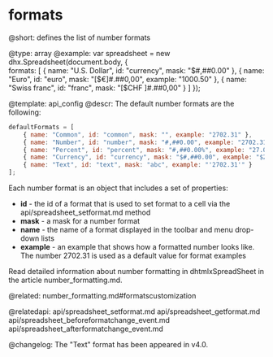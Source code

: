 formats
===========

@short: defines the list of number formats  
	
@type: array
@example:
var spreadsheet = new dhx.Spreadsheet(document.body, {          
    formats: [
    	{
    		name: "U.S. Dollar",
    		id: "currency",
    		mask: "$#,##0.00"
    	},
    	{
    		name: "Euro",
    		id: "euro",
    		mask: "[$€]#.##0,00",
    		example: "1000.50"
    	},
    	{
    		name: "Swiss franc",
    		id: "franc",
    		mask: "[$CHF ]#.##0,00"
    	}
    ]
});


@template:	api_config
@descr:
The default number formats are the following:

~~~js
defaultFormats = [
	{ name: "Common", id: "common", mask: "", example: "2702.31" },
	{ name: "Number", id: "number", mask: "#,##0.00", example: "2702.31" },
	{ name: "Percent", id: "percent", mask: "#,##0.00%", example: "27.0231%" },
	{ name: "Currency", id: "currency", mask: "$#,##0.00", example: "$2702.31" },
    { name: "Text", id: "text", mask: "abc", example: "'2702.31'" }
];
~~~

Each number format is an object that includes a set of properties:

- **id** - the id of a format that is used to set format to a cell via the api/spreadsheet_setformat.md method
- **mask** - a mask for a number format
- **name** - the name of a format displayed in the toolbar and menu drop-down lists
- **example** - an example that shows how a formatted number looks like. The number 2702.31 is used as a default value for format examples

Read detailed information about number formatting in dhtmlxSpreadSheet in the article number_formatting.md.

@related:
number_formatting.md#formatscustomization

@relatedapi:
api/spreadsheet_setformat.md
api/spreadsheet_getformat.md
api/spreadsheet_beforeformatchange_event.md
api/spreadsheet_afterformatchange_event.md

@changelog: The "Text" format has been appeared in v4.0.
